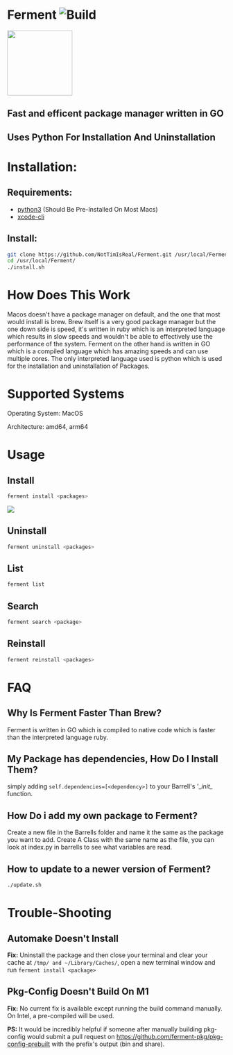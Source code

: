 # Ferment  ![Build](https://github.com/NotTimIsReal/Ferment/actions/workflows/build.yml/badge.svg)
<image src="images/logo.svg" width="150px">

## Fast and efficent package manager written in GO
## Uses Python For Installation And Uninstallation
# Installation:

## Requirements:
- [python3](https://www.python.org/) (Should Be Pre-Installed On Most Macs)
- [xcode-cli](https://www.freecodecamp.org/news/install-xcode-command-line-tools/)

## Install:
```sh
git clone https://github.com/NotTimIsReal/Ferment.git /usr/local/Ferment/
cd /usr/local/Ferment/
./install.sh
```

# How Does This Work
Macos doesn't have a package manager on default, and the one that most would install is brew. Brew itself is a very good package manager but the one down side is speed, it's written in ruby which is an interpreted language which results in slow speeds and wouldn't be able to effectively use the performance of the system. Ferment on the other hand is written in GO which is a compiled language which has amazing speeds and can use multiple cores. The only interpreted language used is python which is used for the installation and uninstallation of Packages.

# Supported Systems
Operating System: MacOS

Architecture: amd64, arm64

# Usage
## Install
```sh
ferment install <packages>
```
<image src="images/output.gif" >

## Uninstall
```sh
ferment uninstall <packages>
```
## List
```sh
ferment list
```
## Search
```sh
ferment search <package>
```
## Reinstall
```sh
ferment reinstall <packages>
```
# FAQ
## Why Is Ferment Faster Than Brew?
Ferment is written in GO which is compiled to native code which is faster than the interpreted language ruby.
## My Package has dependencies, How Do I Install Them?
simply adding `self.dependencies=[<dependency>]` to your Barrell's '\__init\__ function.
## How Do i add my own package to Ferment?
Create a new file in the Barrells folder and name it the same as the package you want to add. Create A Class with the same name as the file, you can look at index.py in barrells to see what variables are read. 

## How to update to a newer version of Ferment?
```sh
./update.sh
```

# Trouble-Shooting
## Automake Doesn't Install
**Fix:** Uninstall the package and then close your terminal and clear your cache at `/tmp/ and ~/Library/Caches/`, open a new terminal window and run `ferment install <package>`
## Pkg-Config Doesn't Build On M1
**Fix:** No current fix is available except running the build command manually. On Intel, a pre-compiled will be used.

**PS:** It would be incredibly helpful if someone after manually building pkg-config would submit a pull request on https://github.com/ferment-pkg/pkg-config-prebuilt with the prefix's output (bin and share).




